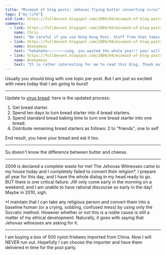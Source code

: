 ```yaml
---
title: "Mismash of blog posts: Jehovas flying butter converting virus"
tags: ["my-life"]
old-link: https://fulldecent.blogspot.com/2009/04/mismash-of-blog-posts-jehovas-flying.html
comments:
  - link: https://fulldecent.blogspot.com/2009/04/mismash-of-blog-posts-jehovas-flying.html#comment-1467442858707419053
    name: Chris
    text: "Be careful if you use Hong Kong Post. Stuff from that takes a very long time. It will arrive, just much later than you expected. order early."
  - link: https://fulldecent.blogspot.com/2009/04/mismash-of-blog-posts-jehovas-flying.html#comment-5179374360145457124
    name: Anonymous
    text: "hahahaha~~~~~~~~cong. you wasted the whole year!! poor will!!do you know who i am ?"
  - link: https://fulldecent.blogspot.com/2009/04/mismash-of-blog-posts-jehovas-flying.html#comment-514605666898308124
    name: Anonymous
    text: "It is rather interesting for me to read this blog. Thank author for it. I like such topics and anything connected to them. I would like to read more soon."
---
```


Usually you should blog with one topic per post. But I am just so excited with news today that I am going to burst!

---

Update to [virus bread](./grandmom-bakes-virus-bread): here is the updated process:

1. Get bread starter.
2. Spend ten days to turn bread starter into 4 bread starters.
3. Spend standard bread baking time to turn one bread starter into one bread.
4. Distribute remaining bread starters as follows: 2 to "friends", one to self

End result, you have your bread and eat it too.

---

Su doesn't know the difference between butter and cheese.

---

2009 is declared a complete waste for me! The Jehovas Witnesses came to my house today and I completely failed to convert their religion*. I prepare all year for this day, and I have the whole dialog in my head ready to go. BUT there is one critical failure: JW only come early in the morning on a weekend, and I am unable to have rational discourse so early in the day! Maybe in 2010, sigh.

*I maintain that I can take any religious person and convert them into a baseline human (or a crying, sobbing, confused mess) by using only the Socratic method. However whether or not this is a noble cause is still a matter of my ethical development. Naturally, it goes with saying that Jehovas witnesses are asking for it.

---

I am buying a box of 500 nylon frisbees imported from China. Now I will NEVER run out. Hopefully I can choose the importer and have them delivered in time for the pool party.